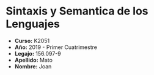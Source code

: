 # Sintaxis y Semantica de los Lenguajes

- **Curso:** K2051
- **Año:** 2019 - Primer Cuatrimestre
- **Legajo:** 156.097-9
- **Apellido:** Mato
- **Nombre:** Joan
